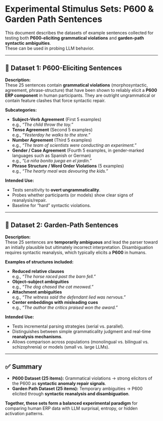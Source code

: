 # Experimental Stimulus Sets: P600 & Garden Path Sentences

This document describes the datasets of example sentences collected for testing both **P600-eliciting grammatical violations** and **garden-path syntactic ambiguities**.  
These can be used in probing LLM behavior.

---

## 📑 Dataset 1: P600-Eliciting Sentences

**Description:**  
These 25 sentences contain **grammatical violations** (morphosyntactic, agreement, phrase-structure) that have been shown to reliably elicit a **P600 ERP component** in human participants. They are outright ungrammatical or contain feature clashes that force syntactic repair.

**Subcategories:**
- **Subject–Verb Agreement** (First 5 examples)  
  e.g., *“The child throw the toy.”*  
- **Tense Agreement** (Second 5 examples)  
  e.g., *“Yesterday he walks to the store.”*  
- **Number Agreement** (Third 5 examples)  
  e.g., *“The team of scientists were conducting an experiment.”*  
- **Gender / Case Agreement** (Fourth 5 examples, in gender-marked languages such as Spanish or German)  
  e.g., *“La niña bonito juega en el jardín.”*  
- **Phrase Structure / Word Order Violations** (5 examples)  
  e.g., *“The hearty meal was devouring the kids.”*  

**Intended Use:**  
- Tests sensitivity to **overt ungrammaticality**.  
- Probes whether participants (or models) show clear signs of reanalysis/repair.  
- Baseline for “hard” syntactic violations.

---

## 📑 Dataset 2: Garden-Path Sentences

**Description:**  
These 25 sentences are **temporarily ambiguous** and lead the parser toward an initially plausible but ultimately incorrect interpretation. Disambiguation requires syntactic reanalysis, which typically elicits a **P600** in humans.

**Examples of structures included:**
- **Reduced relative clauses**  
  e.g., *“The horse raced past the barn fell.”*  
- **Object–subject ambiguities**  
  e.g., *“The dog chased the cat meowed.”*  
- **Attachment ambiguities**  
  e.g., *“The witness said the defendant lied was nervous.”*  
- **Center embeddings with misleading cues**  
  e.g., *“The author the critics praised won the award.”*  

**Intended Use:**  
- Tests incremental parsing strategies (serial vs. parallel).  
- Distinguishes between simple grammaticality judgment and real-time **reanalysis mechanisms**.  
- Allows comparison across populations (monolingual vs. bilingual vs. schizophrenia) or models (small vs. large LLMs).

---

## ✅ Summary

- **P600 Dataset (25 items):** Grammatical violations → strong elicitors of the P600 as **syntactic anomaly repair signals**.  
- **Garden Path Dataset (25 items):** Temporary ambiguities → P600 elicited through **syntactic reanalysis and disambiguation**.  

**Together, these sets form a balanced experimental paradigm** for comparing human ERP data with LLM surprisal, entropy, or hidden activation patterns.